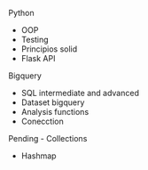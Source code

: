 Python
- OOP
- Testing
- Principios solid
- Flask API

Bigquery
- SQL intermediate and advanced
- Dataset bigquery
- Analysis functions
- Conecction


Pending - Collections

- Hashmap